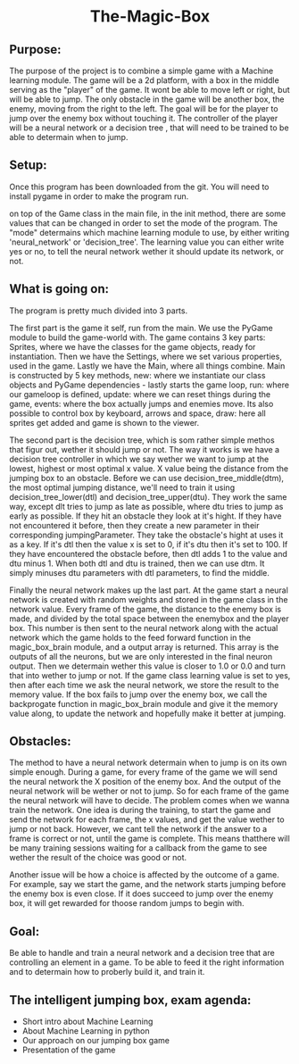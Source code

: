 <center><h1>The-Magic-Box</h1></center>


## Purpose:
The purpose of the project is to combine a simple game with a Machine learning module. The game will be a 2d platform, with a box in the middle serving as the "player" of the game. It wont be able to move left or right, but will be able to jump. The only obstacle in the game will be another box, the enemy, moving from the right to the left. The goal will be for the player to jump over the enemy box without touching it. The controller of the player will be a neural network or a decision tree , that will need to be trained to be able to determain when to jump.

## Setup:
Once this program has been downloaded from the git. You will need to install pygame in order to make the program run. 

on top of the Game class in the main file, in the init method, there are some values that can be changed in order to set the mode of the program.
The "mode" determains which machine learning module to use, by either writing 'neural_network' or 'decision_tree'. The learning value you can either write yes or no, to tell the neural network wether it should update its network, or not.


## What is going on:
The program is pretty much divided into 3 parts. 

The first part is the game it self, run from the main. We use the PyGame module to build the game-world with. The game contains 3 key parts: Sprites, where we have the classes for the game objects, ready for instantiation. Then we have the Settings, where we set various properties, used in the game. Lastly we have the Main, where all things combine. Main is constructed by 5 key methods, new: where we instantiate our class objects and PyGame dependencies - lastly starts the game loop, run: where our gameloop is defined, update: where we can reset things during the game, events: where the box actually jumps and enemies move. Its also possible to control box by keyboard, arrows and space, draw: here all sprites get added and game is shown to the viewer. 

The second part is the decision tree, which is som rather simple methos that figur out, wether it should jump or not. The way it works is we have a decision tree controller in which we say wether we want to jump at the lowest, highest or most optimal x value. X value being the distance from the jumping box to an obstacle. Before we can use decision_tree_middle(dtm), the most optimal jumping distance, we'll need to train it using decision_tree_lower(dtl) and decision_tree_upper(dtu). They work the same way, except dlt tries to jump as late as possible, where dtu tries to jump as early as possible. If they hit an obstacle they look at it's hight. If they have not encountered it before, then they create a new parameter in their corresponding jumpingParameter. They take the obstacle's hight at uses it as a key. If it's dtl then the value x is set to 0, if it's dtu then it's set to 100. If they have encountered the obstacle before, then dtl adds 1 to the value and dtu minus 1. When both dtl and dtu is trained, then we can use dtm. It simply minuses dtu parameters with dtl parameters, to find the middle.  

Finally the neural network makes up the last part. At the game start a neural network is created with random weights and stored in the game class in the network value. Every frame of the game, the distance to the enemy box is made, and divided by the total space between the enemybox and the player box. This number is then sent to the neural network along with the actual network which the game holds to the feed forward function in the magic_box_brain module, and a output array is returned. This array is the outputs of all the neurons, but we are only interested in the final neuron output. Then we determain wether this value is closer to 1.0 or 0.0 and turn that into wether to jump or not. If the game class learning value is set to yes, then after each time we ask the neural network, we store the result to the memory value. If the box fails to jump over the enemy box, we call the backprogate function in magic_box_brain module and give it the memory value along, to update the network and hopefully make it better at jumping.




## Obstacles:
The method to have a neural network determain when to jump is on its own simple enough. During a game, for every frame of the game we will send the neural network the X position of the enemy box. And the output of the neural network will be wether or not to jump. So for each frame of the game the neural network will have to decide. The problem comes when we wanna train the network. One idea is during the training, to start the game and send the network for each frame, the x values, and get the value wether to jump or not back. However, we cant tell the network if the answer to a frame is correct or not, until the game is complete. This means thatthere will be many training sessions waiting for a callback from the game to see wether the result of the choice was good or not. 

Another issue will be how a choice is affected by the outcome of a game. For example, say we start the game, and the network starts jumping before the enemy box is even close. If it does succeed to jump over the enemy box, it will get rewarded for thoose random jumps to begin with.

## Goal:
Be able to handle and train a neural network and a decision tree that are controlling an element in a game. To be able to feed it the right information and to determain how to proberly build it, and train it.






## The intelligent jumping box, exam agenda:
- Short intro  about Machine Learning
- About Machine Learning in python
- Our approach on our jumping box game
- Presentation of the game

